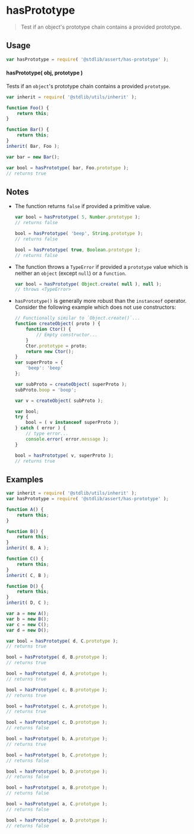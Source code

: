 # hasPrototype

> Test if an object's prototype chain contains a provided prototype.


<section class="intro">

</section>

<!-- /.intro -->


<section class="usage">

## Usage

``` javascript
var hasPrototype = require( '@stdlib/assert/has-prototype' );
```

#### hasPrototype( obj, prototype )

Tests if an `object`'s prototype chain contains a provided `prototype`.

``` javascript
var inherit = require( '@stdlib/utils/inherit' );

function Foo() {
    return this;
}

function Bar() {
    return this;
}
inherit( Bar, Foo );

var bar = new Bar();

var bool = hasPrototype( bar, Foo.prototype );
// returns true
```

</section>

<!-- /.usage -->


<section class="notes">

## Notes

* The function returns `false` if provided a primitive value.

  ``` javascript
  var bool = hasPrototype( 5, Number.prototype );
  // returns false

  bool = hasPrototype( 'beep', String.prototype );
  // returns false

  bool = hasPrototype( true, Boolean.prototype );
  // returns false
  ```

* The function throws a `TypeError` if provided a `prototype` value which is neither an `object` (except `null`) or a `function`.

  ``` javascript
  var bool = hasPrototype( Object.create( null ), null );
  // throws <TypeError>
  ```

* `hasPrototype()` is generally more robust than the `instanceof` operator. Consider the following example which does not use constructors:

  ``` javascript
  // Functionally similar to `Object.create()`...
  function createObject( proto ) {
      function Ctor() {
          // Empty constructor...
      }
      Ctor.prototype = proto;
      return new Ctor();
  }
  var superProto = {
      'beep': 'beep'
  };

  var subProto = createObject( superProto );
  subProto.boop = 'boop';

  var v = createObject( subProto );

  var bool;
  try {
      bool = ( v instanceof superProto );
  } catch ( error ) {
      // type error...
      console.error( error.message );
  }

  bool = hasPrototype( v, superProto );
  // returns true
  ```

</section>

<!-- /.notes -->


<section class="examples">

## Examples

``` javascript
var inherit = require( '@stdlib/utils/inherit' );
var hasPrototype = require( '@stdlib/assert/has-prototype' );

function A() {
    return this;
}

function B() {
    return this;
}
inherit( B, A );

function C() {
    return this;
}
inherit( C, B );

function D() {
    return this;
}
inherit( D, C );

var a = new A();
var b = new B();
var c = new C();
var d = new D();

var bool = hasPrototype( d, C.prototype );
// returns true

bool = hasPrototype( d, B.prototype );
// returns true

bool = hasPrototype( d, A.prototype );
// returns true

bool = hasPrototype( c, B.prototype );
// returns true

bool = hasPrototype( c, A.prototype );
// returns true

bool = hasPrototype( c, D.prototype );
// returns false

bool = hasPrototype( b, A.prototype );
// returns true

bool = hasPrototype( b, C.prototype );
// returns false

bool = hasPrototype( b, D.prototype );
// returns false

bool = hasPrototype( a, B.prototype );
// returns false

bool = hasPrototype( a, C.prototype );
// returns false

bool = hasPrototype( a, D.prototype );
// returns false
```

</section>

<!-- /.examples -->


<section class="links">

</section>

<!-- /.links -->
